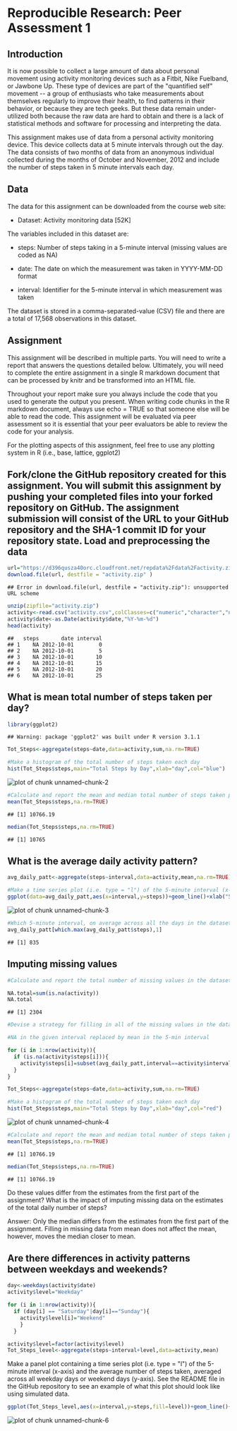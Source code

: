 Reproducible Research: Peer Assessment 1
========================================================

Introduction
--------------------------

It is now possible to collect a large amount of data about personal movement using activity monitoring devices such as a Fitbit, Nike Fuelband, or Jawbone Up. These type of devices are part of the "quantified self" movement -- a group of enthusiasts who take measurements about themselves regularly to improve their health, to find patterns in their behavior, or because they are tech geeks. But these data remain under-utilized both because the raw data are hard to obtain and there is a lack of statistical methods and software for processing and interpreting the data.

This assignment makes use of data from a personal activity monitoring device. This device collects data at 5 minute intervals through out the day. The data consists of two months of data from an anonymous individual collected during the months of October and November, 2012 and include the number of steps taken in 5 minute intervals each day.

Data
-----------------

The data for this assignment can be downloaded from the course web site:

- Dataset: Activity monitoring data [52K]

The variables included in this dataset are:
 
- steps: Number of steps taking in a 5-minute interval (missing values are coded as NA)

- date: The date on which the measurement was taken in YYYY-MM-DD format

- interval: Identifier for the 5-minute interval in which measurement was taken

The dataset is stored in a comma-separated-value (CSV) file and there are a total of 17,568 observations in this dataset.

Assignment
-------------------------------

This assignment will be described in multiple parts. You will need to write a report that answers the questions detailed below. Ultimately, you will need to complete the entire assignment in a single R markdown document that can be processed by knitr and be transformed into an HTML file.

Throughout your report make sure you always include the code that you used to generate the output you present. When writing code chunks in the R markdown document, always use echo = TRUE so that someone else will be able to read the code. This assignment will be evaluated via peer assessment so it is essential that your peer evaluators be able to review the code for your analysis.

For the plotting aspects of this assignment, feel free to use any plotting system in R (i.e., base, lattice, ggplot2)

Fork/clone the GitHub repository created for this assignment. You will submit this assignment by pushing your completed files into your forked repository on GitHub. The assignment submission will consist of the URL to your GitHub repository and the SHA-1 commit ID for your repository state.
Load and preprocessing the data
--------------------------------------------------------


```r
url="https://d396qusza40orc.cloudfront.net/repdata%2Fdata%2Factivity.zip"
download.file(url, destfile = "activity.zip" )
```

```
## Error in download.file(url, destfile = "activity.zip"): unsupported URL scheme
```

```r
unzip(zipfile="activity.zip")
activity<-read.csv("activity.csv",colClasses=c("numeric","character","numeric"))
activity$date<-as.Date(activity$date,"%Y-%m-%d")
head(activity)
```

```
##   steps       date interval
## 1    NA 2012-10-01        0
## 2    NA 2012-10-01        5
## 3    NA 2012-10-01       10
## 4    NA 2012-10-01       15
## 5    NA 2012-10-01       20
## 6    NA 2012-10-01       25
```


What is mean total number of steps taken per day?
--------------------------------------------------------

```r
library(ggplot2)
```

```
## Warning: package 'ggplot2' was built under R version 3.1.1
```

```r
Tot_Steps<-aggregate(steps~date,data=activity,sum,na.rm=TRUE)

#Make a histogram of the total number of steps taken each day
hist(Tot_Steps$steps,main="Total Steps by Day",xlab="day",col="blue")
```

![plot of chunk unnamed-chunk-2](figure/unnamed-chunk-2-1.png) 

```r
#Calculate and report the mean and median total number of steps taken per day
mean(Tot_Steps$steps,na.rm=TRUE)
```

```
## [1] 10766.19
```

```r
median(Tot_Steps$steps,na.rm=TRUE)
```

```
## [1] 10765
```

What is the average daily activity pattern?
--------------------------------------------------------

```r
avg_daily_patt<-aggregate(steps~interval,data=activity,mean,na.rm=TRUE)

#Make a time series plot (i.e. type = "l") of the 5-minute interval (x-axis) and the average number of steps taken, averaged across all days (y-axis)
ggplot(data=avg_daily_patt,aes(x=interval,y=steps))+geom_line()+xlab("5-min interval")+ylab("Average Number of Steps Taken")
```

![plot of chunk unnamed-chunk-3](figure/unnamed-chunk-3-1.png) 

```r
#Which 5-minute interval, on average across all the days in the dataset, contains the maximum number of steps?
avg_daily_patt[which.max(avg_daily_patt$steps),1]
```

```
## [1] 835
```
Imputing missing values
--------------------------------------------------------


```r
#Calculate and report the total number of missing values in the dataset (i.e. the total number of rows with NAs)

NA.total=sum(is.na(activity))
NA.total
```

```
## [1] 2304
```

```r
#Devise a strategy for filling in all of the missing values in the dataset. The strategy does not need to be sophisticated. For example, you could use the mean/median for that day, or the mean for that 5-minute interval, etc.

#NA in the given interval replaced by mean in the 5-min interval

for (i in 1:nrow(activity)){
  if (is.na(activity$steps[i])){
    activity$steps[i]=subset(avg_daily_patt,interval==activity$interval[i])$steps
  }
}

Tot_Steps<-aggregate(steps~date,data=activity,sum,na.rm=TRUE)

#Make a histogram of the total number of steps taken each day
hist(Tot_Steps$steps,main="Total Steps by Day",xlab="day",col="red")
```

![plot of chunk unnamed-chunk-4](figure/unnamed-chunk-4-1.png) 

```r
#Calculate and report the mean and median total number of steps taken per day
mean(Tot_Steps$steps,na.rm=TRUE)
```

```
## [1] 10766.19
```

```r
median(Tot_Steps$steps,na.rm=TRUE)
```

```
## [1] 10766.19
```
Do these values differ from the estimates from the first part of the assignment? What is the impact of imputing missing data on the estimates of the total daily number of steps?

Answer: Only the median differs from the estimates from the first part of the assignment. Filling in missing data from mean does not affect the mean, however, moves the median closer to mean.

Are there differences in activity patterns between weekdays and weekends?
--------------------------------------------------------


```r
day<-weekdays(activity$date)
activity$level="Weekday"

for (i in 1:nrow(activity)){
  if (day[i] == "Saturday"|day[i]=="Sunday"){
    activity$level[i]="Weekend"
    }
  }

activity$level=factor(activity$level)
Tot_Steps_level<-aggregate(steps~interval+level,data=activity,mean)
```

Make a panel plot containing a time series plot (i.e. type = "l") of the 5-minute interval (x-axis) and the average number of steps taken, averaged across all weekday days or weekend days (y-axis). See the README file in the GitHub repository to see an example of what this plot should look like using simulated data.


```r
ggplot(Tot_Steps_level,aes(x=interval,y=steps,fill=level))+geom_line()+facet_grid(level~.) + xlab("Interval")+ylab("Number of steps")
```

![plot of chunk unnamed-chunk-6](figure/unnamed-chunk-6-1.png) 
